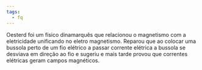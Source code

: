 ```yaml
---
tags:
  - fq
---
```

Oesterd foi um físico dinamarquês que relacionou o magnetismo com a eletricidade unificando no eletro magnetismo. Reparou que ao colocar uma bussola perto de um fio elétrico a passar corrente elétrica a bussola se desviava em direção ao fio e sugeriu e mais tarde provou que correntes elétricas geram campos magnéticos.